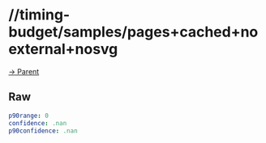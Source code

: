 
# //timing-budget/samples/pages+cached+noexternal+nosvg

[→ Parent](../..)


## Raw


```yaml
p90range: 0
confidence: .nan
p90confidence: .nan

```

